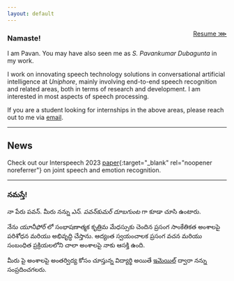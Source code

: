 ```yaml
---
layout: default
---
```


<span style="float:right;">[Resume ⋙](resume.html) </span>

### Namaste!

I am Pavan. You may have also seen me as _S. Pavankumar Dubagunta_ in my work.

I work on innovating speech technology solutions in conversational artificial intelligence at _Uniphore_, mainly involving end-to-end speech recognition and related areas, both in terms of research and development. I am interested in most aspects of speech processing.

If you are a student looking for internships in the above areas, please reach out to me via [email](mailto:dspavankumar@gmail.com).

* * *

## News

Check out our Interspeech 2023 [paper](https://www.isca-speech.org/archive/pdfs/interspeech_2023/bansal23_interspeech.pdf){:target="_blank" rel="noopener noreferrer"} on joint speech and emotion recognition.

* * *

### నమస్తే!

నా పేరు పవన్. మీరు నన్ను _ఎస్. పవన్‌కుమర్ దూబగుంట_ గా కూడా చూసి ఉంటారు.

నేను _యూనీఫోర్‌_ లో సంభాషణాత్మక కృత్రిమ మేధస్సుకు చెందిన ప్రసంగ సాంకేతికత అంశాలపై పరిశోధన మరియు అభివృద్ధి చేస్తాను. ఆద్యంత స్వయంచాలక ప్రసంగ వచన మరియు సంబంధిత ప్రక్రియలలోని చాలా అంశాలపై నాకు ఆసక్తి ఉంది.

మీరు పై అంశాలపై అంతర్విద్య కోసం చూస్తున్న విద్యార్థి అయితే [ఇమెయిల్](mailto:dspavankumar@gmail.com) ద్వారా నన్ను సంప్రదించగలరు.
